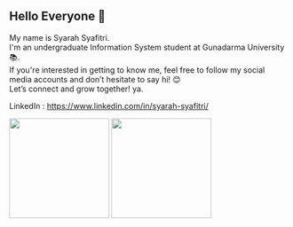 ## Hello Everyone 👋

My name is Syarah Syafitri.<br>
I'm an undergraduate Information System student at Gunadarma University📚.<br>
If you're interested in getting to know me, feel free to follow my social media accounts and don’t hesitate to say hi! 😊<br>
Let’s connect and grow together! ya.

LinkedIn : https://www.linkedin.com/in/syarah-syafitri/

<p align="left">
  <a href="https://github.com/syarahsyafitri"></a>
    <img height="180em" src="https://github-readme-stats-eight-theta.vercel.app/api?username=syarahsyafitri&show_icons=true&theme=algolia&include_all_commits=true&count_private=true"/>
    <img height="180em" src="https://github-readme-stats-eight-theta.vercel.app/api/top-langs/?username=syarahsyafitri&layout=compact&langs_count=8&theme=algolia"/>
</p> 

<!--
**syarahsyafitri/syarahsyafitri** is a ✨ _special_ ✨ repository because its `README.md` (this file) appears on your GitHub profile.

Here are some ideas to get you started:

- 🔭 I’m currently working on ...
- 🌱 I’m currently learning ...
- 👯 I’m looking to collaborate on ...
- 🤔 I’m looking for help with ...
- 💬 Ask me about ...
- 📫 How to reach me: ...
- 😄 Pronouns: ...
- ⚡ Fun fact: ...
-->
